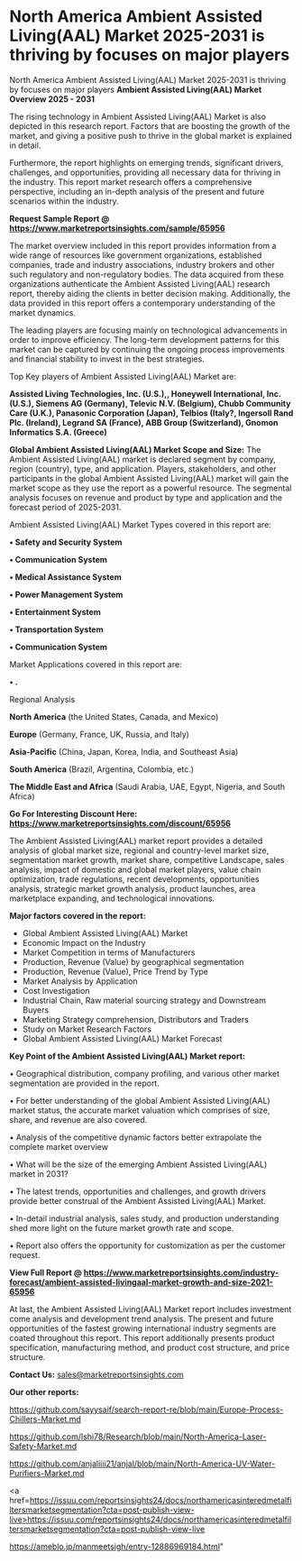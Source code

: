 # North America Ambient Assisted Living(AAL) Market 2025-2031 is thriving by focuses on major players
 North America Ambient Assisted Living(AAL) Market 2025-2031 is thriving by focuses on major players
<Strong> Ambient Assisted Living(AAL) Market Overview 2025 - 2031</strong>

The rising technology in Ambient Assisted Living(AAL) Market is also depicted in this research report. Factors that are boosting the growth of the market, and giving a positive push to thrive in the global market is explained in detail.

Furthermore, the report highlights on emerging trends, significant drivers, challenges, and opportunities, providing all necessary data for thriving in the industry. This report market research offers a comprehensive perspective, including an in-depth analysis of the present and future scenarios within the industry.

<strong>Request Sample Report @ <a href=https://www.marketreportsinsights.com/sample/65956>https://www.marketreportsinsights.com/sample/65956</a></strong>

The market overview included in this report provides information from a wide range of resources like government organizations, established companies, trade and industry associations, industry brokers and other such regulatory and non-regulatory bodies. The data acquired from these organizations authenticate the Ambient Assisted Living(AAL) research report, thereby aiding the clients in better decision making. Additionally, the data provided in this report offers a contemporary understanding of the market dynamics.

The leading players are focusing mainly on technological advancements in order to improve efficiency. The long-term development patterns for this market can be captured by continuing the ongoing process improvements and financial stability to invest in the best strategies.

Top Key players of Ambient Assisted Living(AAL) Market are:

<strong>Assisted Living Technologies, Inc. (U.S.),, Honeywell International, Inc. (U.S.), Siemens AG (Germany), Televic N.V. (Belgium), Chubb Community Care (U.K.), Panasonic Corporation (Japan), Telbios (Italy?, Ingersoll Rand Plc. (Ireland), Legrand SA (France), ABB Group (Switzerland), Gnomon Informatics S.A. (Greece)</strong>

<strong><b>Global Ambient Assisted Living(AAL) Market Scope and Size:</b></strong>
The Ambient Assisted Living(AAL) market is declared segment by company, region (country), type, and application. Players, stakeholders, and other participants in the global Ambient Assisted Living(AAL) market will gain the market scope as they use the report as a powerful resource. The segmental analysis focuses on revenue and product by type and application and the forecast period of 2025-2031.

Ambient Assisted Living(AAL) Market Types covered in this report are:

<strong>• Safety and Security System

• Communication System

• Medical Assistance System

• Power Management System

• Entertainment System

• Transportation System

• Communication System</strong>

Market Applications covered in this report are:

<strong>• .</strong> 

Regional Analysis

<strong>North America</strong> (the United States, Canada, and Mexico)

<strong>Europe</strong> (Germany, France, UK, Russia, and Italy)

<strong>Asia-Pacific</strong> (China, Japan, Korea, India, and Southeast Asia)

<strong>South America</strong> (Brazil, Argentina, Colombia, etc.)

<strong>The Middle East and Africa</strong> (Saudi Arabia, UAE, Egypt, Nigeria, and South Africa)

<strong>Go For Interesting Discount Here: <a href=https://www.marketreportsinsights.com/discount/65956>https://www.marketreportsinsights.com/discount/65956</a></strong>

The Ambient Assisted Living(AAL) market report provides a detailed analysis of global market size, regional and country-level market size, segmentation market growth, market share, competitive Landscape, sales analysis, impact of domestic and global market players, value chain optimization, trade regulations, recent developments, opportunities analysis, strategic market growth analysis, product launches, area marketplace expanding, and technological innovations.

<strong><b>Major factors covered in the report:</b></strong>
<ul>
  <li>Global Ambient Assisted Living(AAL) Market </li>
  <li>Economic Impact on the Industry</li>
  <li>Market Competition in terms of Manufacturers</li>
  <li>Production, Revenue (Value) by geographical segmentation</li>
  <li>Production, Revenue (Value), Price Trend by Type</li>
  <li>Market Analysis by Application</li>
  <li>Cost Investigation</li>
  <li>Industrial Chain, Raw material sourcing strategy and Downstream Buyers</li>
  <li>Marketing Strategy comprehension, Distributors and Traders</li>
  <li>Study on Market Research Factors</li>
  <li>Global Ambient Assisted Living(AAL) Market Forecast</li>
</ul>

<strong><b>Key Point of the Ambient Assisted Living(AAL) Market report:</b></strong>

• Geographical distribution, company profiling, and various other market segmentation are provided in the report.

• For better understanding of the global Ambient Assisted Living(AAL) market status, the accurate market valuation which comprises of size, share, and revenue are also covered.

• Analysis of the competitive dynamic factors better extrapolate the complete market overview

• What will be the size of the emerging Ambient Assisted Living(AAL) market in 2031?

• The latest trends, opportunities and challenges, and growth drivers provide better construal of the Ambient Assisted Living(AAL) Market.

• In-detail industrial analysis, sales study, and production understanding shed more light on the future market growth rate and scope.

• Report also offers the opportunity for customization as per the customer request.

<strong><b>View Full Report @ <a href=https://www.marketreportsinsights.com/industry-forecast/ambient-assisted-livingaal-market-growth-and-size-2021-65956>https://www.marketreportsinsights.com/industry-forecast/ambient-assisted-livingaal-market-growth-and-size-2021-65956</a></b></strong>


At last, the Ambient Assisted Living(AAL) Market report includes investment come analysis and development trend analysis. The present and future opportunities of the fastest growing international industry segments are coated throughout this report. This report additionally presents product specification, manufacturing method, and product cost structure, and price structure.

<strong>Contact Us:</strong>
sales@marketreportsinsights.com

<strong>Our other reports:</strong>

<a href=https://github.com/sayysaif/search-report-re/blob/main/Europe-Process-Chillers-Market.md>https://github.com/sayysaif/search-report-re/blob/main/Europe-Process-Chillers-Market.md</a>

<a href=https://github.com/Ishi78/Research/blob/main/North-America-Laser-Safety-Market.md>https://github.com/Ishi78/Research/blob/main/North-America-Laser-Safety-Market.md</a>

<a href=https://github.com/anjaliiii21/anjal/blob/main/North-America-UV-Water-Purifiers-Market.md>https://github.com/anjaliiii21/anjal/blob/main/North-America-UV-Water-Purifiers-Market.md</a>

<a href=https://issuu.com/reportsinsights24/docs/northamericasinteredmetalfiltersmarketsegmentation?cta=post-publish-view-live>https://issuu.com/reportsinsights24/docs/northamericasinteredmetalfiltersmarketsegmentation?cta=post-publish-view-live</a>

<a href=https://ameblo.jp/manmeetsigh/entry-12886969184.html>https://ameblo.jp/manmeetsigh/entry-12886969184.html</a>"
